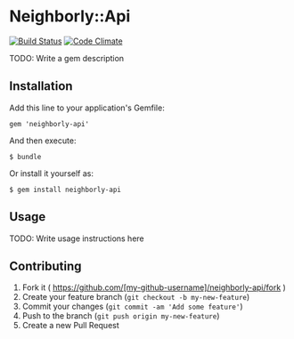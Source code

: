 # Neighborly::Api
[![Build Status](https://travis-ci.org/neighborly/neighborly-api.svg?branch=master)](https://travis-ci.org/neighborly/neighborly-api) [![Code Climate](https://codeclimate.com/github/neighborly/neighborly-api.png)](https://codeclimate.com/github/neighborly/neighborly-api)

TODO: Write a gem description

## Installation

Add this line to your application's Gemfile:

    gem 'neighborly-api'

And then execute:

    $ bundle

Or install it yourself as:

    $ gem install neighborly-api

## Usage

TODO: Write usage instructions here

## Contributing

1. Fork it ( https://github.com/[my-github-username]/neighborly-api/fork )
2. Create your feature branch (`git checkout -b my-new-feature`)
3. Commit your changes (`git commit -am 'Add some feature'`)
4. Push to the branch (`git push origin my-new-feature`)
5. Create a new Pull Request
